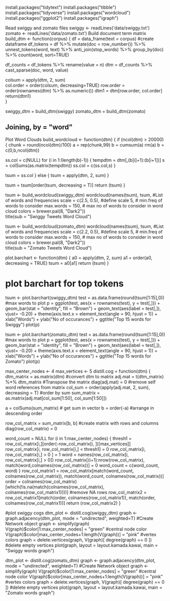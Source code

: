 install.packages("tidytext")
install.packages("tibble")
install.packages("tidyverse")
install.packages("wordcloud")
install.packages("ggplot2")
install.packages("igraph")

Read swiggy and zomato files
swiggy <- readLines('data/swiggy.txt')
zomato <- readLines('data/zomato.txt')
Build document term matrix
build_dtm <- function(corpus) {
  df = data_frame(text = corpus)  #create dataframe
  df_tokens = df %>% 
    mutate(doc = row_number()) %>% 
    unnest_tokens(word, text) %>% 
    anti_join(stop_words) %>% 
    group_by(doc) %>% 
    count(word, sort=TRUE)
  
  df_counts = df_tokens %>% rename(value = n)
  dtm = df_counts %>% cast_sparse(doc, word, value)
 
  colsum = apply(dtm, 2, sum)    
  col.order = order(colsum, decreasing=TRUE)
  row.order = order(rownames(dtm) %>% as.numeric())
  dtm1 = dtm[row.order, col.order]
  return(dtm1)  
}

swiggy_dtm = build_dtm(swiggy)
zomato_dtm = build_dtm(zomato)
## Joining, by = "word"
Plot Word Clouds
build_wordcloud <- function(dtm) {
 if (ncol(dtm) > 20000) {
   chunk = round(ncol(dtm)/100)
   a = rep(chunk,99)
   b = cumsum(a)
   rm(a)
   b = c(0,b,ncol(dtm))
   
   ss.col = c(NULL)
   for (i in 1:(length(b)-1)) {
     tempdtm = dtm[,(b[i]+1):(b[i+1])]
     s = colSums(as.matrix(tempdtm))
     ss.col = c(ss.col,s)
    }

   tsum = ss.col
  }
  else {
    tsum = apply(dtm, 2, sum)
  }

 tsum = tsum[order(tsum, decreasing = T)]
 return (tsum)
}

tsum <- build_wordcloud(swiggy_dtm)
wordcloud(names(tsum), tsum,     #List of words and frequencies
          scale = c(2.5, 0.5),   #define scale
          5,                     # min.freq of words to consider
          max.words = 150,       # max no of words to consider in word cloud
          colors = brewer.pal(8, "Dark2"))  
          title(sub = "Swiggy Tweets Word Cloud")

tsum <- build_wordcloud(zomato_dtm)
wordcloud(names(tsum), tsum,     #List of words and frequencies
          scale = c(2.2, 0.5),   #define scale
          5,                     # min.freq of words to consider
          max.words = 150,       # max no of words to consider in word cloud
          colors = brewer.pal(8, "Dark2"))  
          title(sub = "Zomato Tweets Word Cloud")

plot.barchart <- function(dtm) {
  a0 = apply(dtm, 2, sum)
  a1 = order(a0, decreasing = TRUE)
  tsum = a0[a1]
  return (tsum)
}
 # plot barchart for top tokens
tsum <- plot.barchart(swiggy_dtm)
test = as.data.frame(round(tsum[1:15],0))  #max words to plot
p = ggplot(test, aes(x = rownames(test), y = test[,])) + 
  geom_bar(stat = "identity", fill = "Brown") +
  geom_text(aes(label = test[,]), vjust= -0.20) + 
  theme(axis.text.x = element_text(angle = 90, hjust = 1)) +
  xlab("Words") +
  ylab("No of occurances") +
  ggtitle("Top 15 words for Swiggy")
plot(p)

tsum <- plot.barchart(zomato_dtm)
test = as.data.frame(round(tsum[1:15],0))  #max words to plot
p = ggplot(test, aes(x = rownames(test), y = test[,])) + 
  geom_bar(stat = "identity", fill = "Brown") +
  geom_text(aes(label = test[,]), vjust= -0.20) + 
  theme(axis.text.x = element_text(angle = 90, hjust = 1)) +
  xlab("Words") +
  ylab("No of occurances") +
  ggtitle("Top 15 words for Zomato")
plot(p)

max_center_nodes <- 4
max_vertices <- 5
distill.cog = function(dtm) {
 dtm_matrix = as.matrix(dtm)  #convert dtm to matrix
 adj.mat = t(dtm_matrix) %*% dtm_matrix   #Transpose the matrix
 diag(adj.mat) = 0     #remove self word references from matrix
 col_sum = order(apply(adj.mat, 2, sum), decreasing = T)  #order by sum
 sum_matrix = as.matrix(adj.mat[col_sum[1:50], col_sum[1:50]])

 a = colSums(sum_matrix) # get sum in vector
 b = order(-a) #arrange in descending order
  
 row_col_matrix = sum_matrix[b, b]  #create matrix with rows and columns
 diag(row_col_matrix) =  0
 
 word_count = NULL
 for (i in 1:max_center_nodes) {
  thresh1 = row_col_matrix[i,][order(-row_col_matrix[i, ])[max_vertices]]
  row_col_matrix[i, row_col_matrix[i,] < thresh1] = 0 
  row_col_matrix[i, row_col_matrix[i,] > 0 ] = 1
  word = names(row_col_matrix[i, row_col_matrix[i,] > 0])
  row_col_matrix[(i+1):nrow(row_col_matrix), match(word,colnames(row_col_matrix))] = 0
  word_count = c(word_count, word)
}
 row_col_matrix1 = row_col_matrix[match(word_count, colnames(row_col_matrix)), match(word_count, colnames(row_col_matrix))]
 order = colnames(row_col_matrix)[which(!is.na(match(colnames(row_col_matrix), colnames(row_col_matrix1))))]  #remove NA rows
 row_col_matrix2 = row_col_matrix1[match(order, colnames(row_col_matrix1)), match(order, colnames(row_col_matrix1))]
 return (row_col_matrix2)
}

#plot swiggy cogs
dtm_plot <-  distill.cog(swiggy_dtm)
graph <- graph.adjacency(dtm_plot, mode = "undirected", weighted=T) #Create Network object
graph <- simplify(graph) 
V(graph)$color[1:max_center_nodes] = "green" #central node color
V(graph)$color[max_center_nodes+1:length(V(graph))] = "pink"  #vertex colors
graph = delete.vertices(graph, V(graph)[ degree(graph) == 0 ]) #delete empty vertices
plot(graph, layout = layout.kamada.kawai, main = "Swiggy words graph")


dtm_plot <-  distill.cog(zomato_dtm)
graph <- graph.adjacency(dtm_plot, mode = "undirected", weighted=T) #Create Network object
graph <- simplify(graph) 
V(graph)$color[1:max_center_nodes] = "green" #central node color
V(graph)$color[max_center_nodes+1:length(V(graph))] = "pink"  #vertex colors
graph = delete.vertices(graph, V(graph)[ degree(graph) == 0 ]) #delete empty vertices
plot(graph, layout = layout.kamada.kawai, main = "Zomato words graph")


